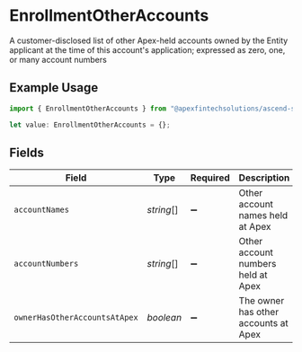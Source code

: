 # EnrollmentOtherAccounts

A customer-disclosed list of other Apex-held accounts owned by the Entity applicant at the time of this account's application; expressed as zero, one, or many account numbers

## Example Usage

```typescript
import { EnrollmentOtherAccounts } from "@apexfintechsolutions/ascend-sdk/models/components";

let value: EnrollmentOtherAccounts = {};
```

## Fields

| Field                                | Type                                 | Required                             | Description                          | Example                              |
| ------------------------------------ | ------------------------------------ | ------------------------------------ | ------------------------------------ | ------------------------------------ |
| `accountNames`                       | *string*[]                           | :heavy_minus_sign:                   | Other account names held at Apex     |                                      |
| `accountNumbers`                     | *string*[]                           | :heavy_minus_sign:                   | Other account numbers held at Apex   |                                      |
| `ownerHasOtherAccountsAtApex`        | *boolean*                            | :heavy_minus_sign:                   | The owner has other accounts at Apex | true                                 |